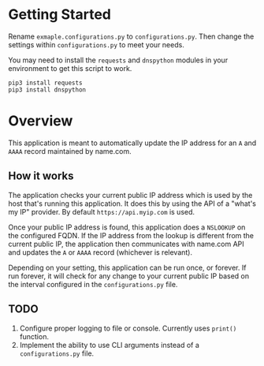 # Getting Started

Rename `exmaple.configurations.py` to `configurations.py`.  Then change the settings within `configurations.py` to meet your needs.

You may need to install the `requests` and `dnspython` modules in your environment to get this script to work.
```
pip3 install requests
pip3 install dnspython
```


# Overview

This application is meant to automatically update the IP address for an `A` and `AAAA` record maintained by name.com.

## How it works

The application checks your current public IP address which is used by the host that's running this application.  It does this by using the API of a "what's my IP" provider.  By default `https://api.myip.com` is used.

Once your public IP address is found, this application does a `NSLOOKUP` on the configured FQDN.  If the IP address from the lookup is different from the current public IP, the application then communicates with name.com API and updates the `A` or `AAAA` record (whichever is relevant).

Depending on your setting, this application can be run once, or forever.  If run forever, it will check for any change to your current public IP based on the interval configured in the `configurations.py` file.

## TODO

1) Configure proper logging to file or console.  Currently uses `print()` function.
2) Implement the ability to use CLI arguments instead of a `configurations.py` file.
